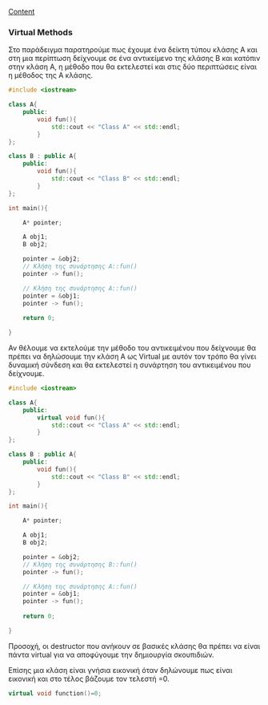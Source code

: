 [Content](Content.md)

### Virtual Methods

Στο παράδειγμα παρατηρούμε πως έχουμε ένα δείκτη τύπου κλάσης Α και στη μια περίπτωση δείχνουμε σε ένα αντικείμενο της κλάσης Β και κατόπιν στην κλάση Α, η μέθοδο που θα εκτελεστεί και στις δύο περιπτώσεις είναι η μέθοδος της Α κλάσης.

```cpp
#include <iostream>

class A{
    public:
        void fun(){
            std::cout << "Class A" << std::endl;
        }
};

class B : public A{
    public:
        void fun(){
            std::cout << "Class B" << std::endl;
        }
};

int main(){

    A* pointer;

    A obj1;
    B obj2;

    pointer = &obj2;
    // Κλήση της συνάρτησης A::fun()
    pointer -> fun();

    // Κλήση της συνάρτησης A::fun()
    pointer = &obj1;
    pointer -> fun();
    
    return 0;

}
```

Αν θέλουμε να εκτελούμε την μέθοδο του αντικειμένου που δείχνουμε θα πρέπει να δηλώσουμε την κλάση Α ως Virtual με αυτόν τον τρόπο θα γίνει δυναμική σύνδεση και θα εκτελεστεί η συνάρτηση του αντικειμένου που δείχνουμε.

```cpp
#include <iostream>

class A{
    public:
        virtual void fun(){
            std::cout << "Class A" << std::endl;
        }
};

class B : public A{
    public:
        void fun(){
            std::cout << "Class B" << std::endl;
        }
};

int main(){

    A* pointer;

    A obj1;
    B obj2;

    pointer = &obj2;
    // Κλήση της συνάρτησης B::fun()
    pointer -> fun();

    // Κλήση της συνάρτησης A::fun()
    pointer = &obj1;
    pointer -> fun();
    
    return 0;

}
```

Προσοχή, οι destructor που ανήκουν σε βασικές κλάσης θα πρέπει να είναι πάντα virtual για να αποφύγουμε την δημιουργία σκουπιδιών.

Επίσης μια κλάση είναι γνήσια εικονική όταν δηλώνουμε πως είναι εικονική και στο τέλος βάζουμε τον τελεστή =0.

```cpp
virtual void function()=0;
```
